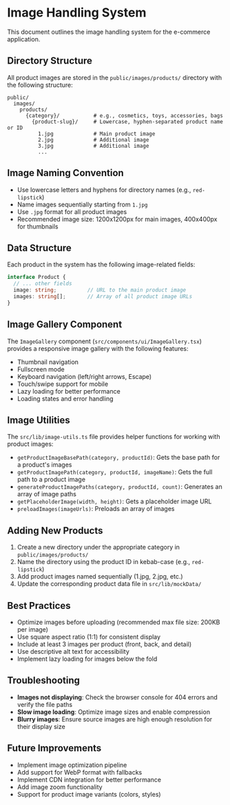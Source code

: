 # Image Handling System

This document outlines the image handling system for the e-commerce application.

## Directory Structure

All product images are stored in the `public/images/products/` directory with the following structure:

```
public/
  images/
    products/
      {category}/           # e.g., cosmetics, toys, accessories, bags
        {product-slug}/     # Lowercase, hyphen-separated product name or ID
          1.jpg             # Main product image
          2.jpg             # Additional image
          3.jpg             # Additional image
          ...
```

## Image Naming Convention

- Use lowercase letters and hyphens for directory names (e.g., `red-lipstick`)
- Name images sequentially starting from `1.jpg`
- Use `.jpg` format for all product images
- Recommended image size: 1200x1200px for main images, 400x400px for thumbnails

## Data Structure

Each product in the system has the following image-related fields:

```typescript
interface Product {
  // ... other fields
  image: string;          // URL to the main product image
  images: string[];       // Array of all product image URLs
}
```

## Image Gallery Component

The `ImageGallery` component (`src/components/ui/ImageGallery.tsx`) provides a responsive image gallery with the following features:

- Thumbnail navigation
- Fullscreen mode
- Keyboard navigation (left/right arrows, Escape)
- Touch/swipe support for mobile
- Lazy loading for better performance
- Loading states and error handling

## Image Utilities

The `src/lib/image-utils.ts` file provides helper functions for working with product images:

- `getProductImageBasePath(category, productId)`: Gets the base path for a product's images
- `getProductImagePath(category, productId, imageName)`: Gets the full path to a product image
- `generateProductImagePaths(category, productId, count)`: Generates an array of image paths
- `getPlaceholderImage(width, height)`: Gets a placeholder image URL
- `preloadImages(imageUrls)`: Preloads an array of images

## Adding New Products

1. Create a new directory under the appropriate category in `public/images/products/`
2. Name the directory using the product ID in kebab-case (e.g., `red-lipstick`)
3. Add product images named sequentially (1.jpg, 2.jpg, etc.)
4. Update the corresponding product data file in `src/lib/mockData/`

## Best Practices

- Optimize images before uploading (recommended max file size: 200KB per image)
- Use square aspect ratio (1:1) for consistent display
- Include at least 3 images per product (front, back, and detail)
- Use descriptive alt text for accessibility
- Implement lazy loading for images below the fold

## Troubleshooting

- **Images not displaying**: Check the browser console for 404 errors and verify the file paths
- **Slow image loading**: Optimize image sizes and enable compression
- **Blurry images**: Ensure source images are high enough resolution for their display size

## Future Improvements

- Implement image optimization pipeline
- Add support for WebP format with fallbacks
- Implement CDN integration for better performance
- Add image zoom functionality
- Support for product image variants (colors, styles)
